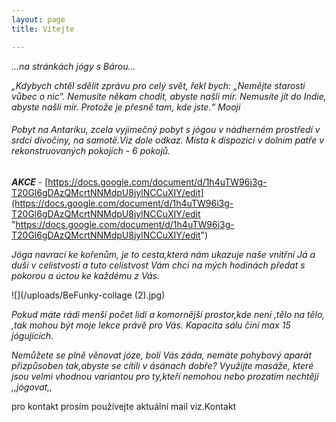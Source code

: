 ```yaml
---
layout: page
title: Vítejte

---
```

_...na stránkách jógy s Bárou..._

_„Kdybych chtěl sdělit zprávu pro celý svět, řekl bych: „Nemějte starosti vůbec o nic“. Nemusíte někam chodit, abyste našli mír. Nemusíte jít do Indie, abyste našli mír. Protože je přesně tam, kde jste.“ Mooji_

###### Pobyt na Antariku, zcela vyjimečný pobyt s jógou v nádherném prostředí v srdci divočiny, na samotě.Viz dole odkaz. Místa k dispozici v dolním patře v rekonstruovaných pokojích - 6 pokojů.

**_AKCE_**  - [https://docs.google.com/document/d/1h4uTW96i3g-T20Gl6gDAzQMcrtNNMdpU8jylNCCuXIY/edit](https://docs.google.com/document/d/1h4uTW96i3g-T20Gl6gDAzQMcrtNNMdpU8jylNCCuXIY/edit "https://docs.google.com/document/d/1h4uTW96i3g-T20Gl6gDAzQMcrtNNMdpU8jylNCCuXIY/edit")

_Jóga navrací ke kořenům, je to cesta,která nám ukazuje naše vnitřní Já a duši v celistvosti a tuto celistvost Vám chci na mých hodinách předat s pokorou a úctou ke každému z Vás._

![](/uploads/BeFunky-collage (2).jpg)

_Pokud máte rádi menší počet lidí a komornější prostor,kde není ,tělo na tělo, ,tak mohou být moje lekce právě pro Vás. Kapacita sálu činí max 15 jógujících._

_Nemůžete se plně věnovat józe, bolí Vás záda, nemáte pohybový aparát přizpůsoben tak,abyste se cítili v ásánach dobře? Využijte masáže, které jsou velmi vhodnou variantou pro ty,kteří nemohou nebo prozatím nechtějí ,,jógovat,,_

pro kontakt prosím používejte aktuální mail viz.Kontakt